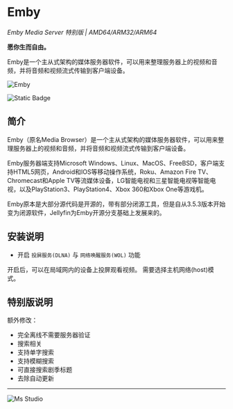 # Emby

_Emby Media Server 特别版 | AMD64/ARM32/ARM64_

**愿你生而自由。**

Emby是一个主从式架构的媒体服务器软件，可以用来整理服务器上的视频和音频，并将音频和视频流式传输到客户端设备。

![Emby](https://file.lifebus.top/imgs/emby_cover.png)

![Static Badge](https://img.shields.io/badge/%E6%96%B0%E7%96%86%E8%90%8C%E6%A3%AE%E8%BD%AF%E4%BB%B6%E5%BC%80%E5%8F%91%E5%B7%A5%E4%BD%9C%E5%AE%A4-%E6%8F%90%E4%BE%9B%E6%8A%80%E6%9C%AF%E6%94%AF%E6%8C%81-blue)

## 简介

Emby（原名Media Browser）是一个主从式架构的媒体服务器软件，可以用来整理服务器上的视频和音频，并将音频和视频流式传输到客户端设备。

Emby服务器端支持Microsoft Windows、Linux、MacOS、FreeBSD，客户端支持HTML5网页，Android和IOS等移动操作系统，Roku、Amazon Fire
TV、Chromecast和Apple TV等流媒体设备，LG智能电视和三星智能电视等智能电视，以及PlayStation3、PlayStation4、Xbox 360和Xbox
One等游戏机。

Emby原本是大部分源代码是开源的，带有部分闭源工具，但是自从3.5.3版本开始变为闭源软件，Jellyfin为Emby开源分支基础上发展来的。

## 安装说明

+ 开启 `投屏服务(DLNA)` 与 `网络唤醒服务(WOL)` 功能

开启后，可以在局域网内的设备上投屏观看视频。 需要选择主机网络(host)模式。

## 特别版说明

额外修改：

+ 完全离线不需要服务器验证
+ 搜索相关
+ 支持单字搜索
+ 支持模糊搜索
+ 可直接搜索剧季标题
+ 去除自动更新

---

![Ms Studio](https://file.lifebus.top/imgs/ms_blank_001.png)
